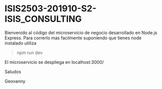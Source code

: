# ISIS2503-201910-S2-ISIS_CONSULTING

Bienvenido al código del microservicio de negocio desarrollado en Node.js Express.
Para correrlo mas facilmente suponiendo que tienes node instalado utiliza

> npm run dev

El microservicio se despliega en localhost:3000/

Saludos 

Geovanny
